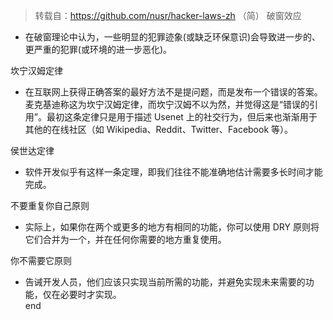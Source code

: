 > 转载自：<https://github.com/nusr/hacker-laws-zh>
（简）
破窗效应
- 在破窗理论中认为，一些明显的犯罪迹象(或缺乏环保意识)会导致进一步的、更严重的犯罪(或环境的进一步恶化)。

坎宁汉姆定律
- 在互联网上获得正确答案的最好方法不是提问题，而是发布一个错误的答案。麦克基迪称这为坎宁汉姆定律，而坎宁汉姆不以为然，并觉得这是“错误的引用”。最初这条定律只是用于描述 Usenet 上的社交行为，但后来也渐渐用于其他的在线社区（如 Wikipedia、Reddit、Twitter、Facebook 等）。

侯世达定律
- 软件开发似乎有这样一条定理，即我们往往不能准确地估计需要多长时间才能完成。

不要重复你自己原则
- 实际上，如果你在两个或更多的地方有相同的功能，你可以使用 DRY 原则将它们合并为一个，并在任何你需要的地方重复使用。

你不需要它原则
- 告诫开发人员，他们应该只实现当前所需的功能，并避免实现未来需要的功能，仅在必要时才实现。  
end
